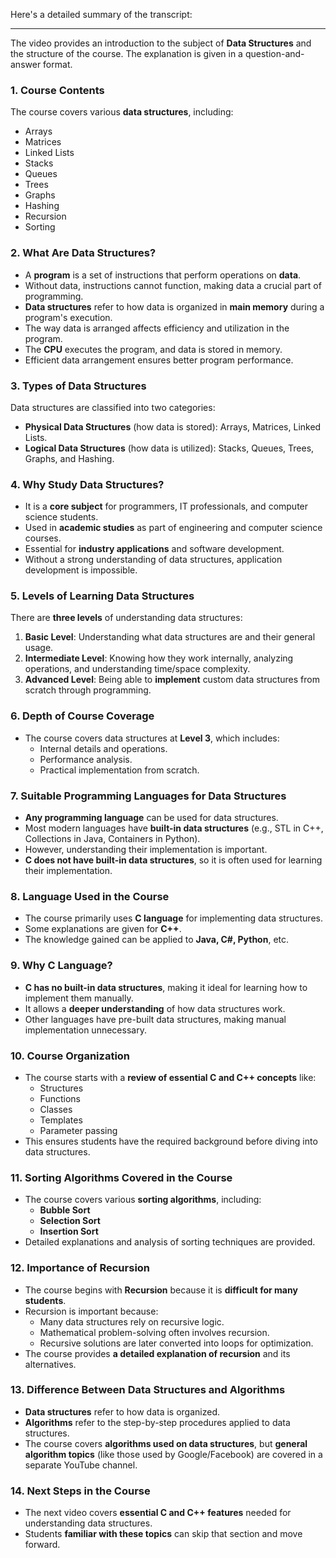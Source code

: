 Here's a detailed summary of the transcript:

---

The video provides an introduction to the subject of **Data Structures** and the structure of the course. The explanation is given in a question-and-answer format.

### **1. Course Contents**

The course covers various **data structures**, including:

- Arrays
- Matrices
- Linked Lists
- Stacks
- Queues
- Trees
- Graphs
- Hashing
- Recursion
- Sorting

### **2. What Are Data Structures?**

- A **program** is a set of instructions that perform operations on **data**.
- Without data, instructions cannot function, making data a crucial part of programming.
- **Data structures** refer to how data is organized in **main memory** during a program's execution.
- The way data is arranged affects efficiency and utilization in the program.
- The **CPU** executes the program, and data is stored in memory.
- Efficient data arrangement ensures better program performance.

### **3. Types of Data Structures**

Data structures are classified into two categories:

- **Physical Data Structures** (how data is stored): Arrays, Matrices, Linked Lists.
- **Logical Data Structures** (how data is utilized): Stacks, Queues, Trees, Graphs, and Hashing.

### **4. Why Study Data Structures?**

- It is a **core subject** for programmers, IT professionals, and computer science students.
- Used in **academic studies** as part of engineering and computer science courses.
- Essential for **industry applications** and software development.
- Without a strong understanding of data structures, application development is impossible.

### **5. Levels of Learning Data Structures**

There are **three levels** of understanding data structures:

1. **Basic Level**: Understanding what data structures are and their general usage.
2. **Intermediate Level**: Knowing how they work internally, analyzing operations, and understanding time/space complexity.
3. **Advanced Level**: Being able to **implement** custom data structures from scratch through programming.

### **6. Depth of Course Coverage**

- The course covers data structures at **Level 3**, which includes:
  - Internal details and operations.
  - Performance analysis.
  - Practical implementation from scratch.

### **7. Suitable Programming Languages for Data Structures**

- **Any programming language** can be used for data structures.
- Most modern languages have **built-in data structures** (e.g., STL in C++, Collections in Java, Containers in Python).
- However, understanding their implementation is important.
- **C does not have built-in data structures**, so it is often used for learning their implementation.

### **8. Language Used in the Course**

- The course primarily uses **C language** for implementing data structures.
- Some explanations are given for **C++**.
- The knowledge gained can be applied to **Java, C#, Python**, etc.

### **9. Why C Language?**

- **C has no built-in data structures**, making it ideal for learning how to implement them manually.
- It allows a **deeper understanding** of how data structures work.
- Other languages have pre-built data structures, making manual implementation unnecessary.

### **10. Course Organization**

- The course starts with a **review of essential C and C++ concepts** like:
  - Structures
  - Functions
  - Classes
  - Templates
  - Parameter passing
- This ensures students have the required background before diving into data structures.

### **11. Sorting Algorithms Covered in the Course**

- The course covers various **sorting algorithms**, including:
  - **Bubble Sort**
  - **Selection Sort**
  - **Insertion Sort**
- Detailed explanations and analysis of sorting techniques are provided.

### **12. Importance of Recursion**

- The course begins with **Recursion** because it is **difficult for many students**.
- Recursion is important because:
  - Many data structures rely on recursive logic.
  - Mathematical problem-solving often involves recursion.
  - Recursive solutions are later converted into loops for optimization.
- The course provides **a detailed explanation of recursion** and its alternatives.

### **13. Difference Between Data Structures and Algorithms**

- **Data structures** refer to how data is organized.
- **Algorithms** refer to the step-by-step procedures applied to data structures.
- The course covers **algorithms used on data structures**, but **general algorithm topics** (like those used by Google/Facebook) are covered in a separate YouTube channel.

### **14. Next Steps in the Course**

- The next video covers **essential C and C++ features** needed for understanding data structures.
- Students **familiar with these topics** can skip that section and move forward.

